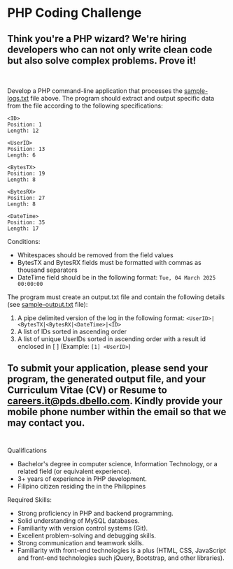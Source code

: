 # PHP Coding Challenge
## Think you're a PHP wizard? We're hiring developers who can not only write clean code but also solve complex problems. Prove it!<br/><br/>
###

Develop a PHP command-line application that processes the [sample-logs.txt](https://github.com/pdsc-ph/php-coding-challenge/blob/main/sample-log.txt) file above. The program should extract and output specific data from the file according to the following specifications:

```
<ID>
Position: 1
Length: 12

<UserID>
Position: 13
Length: 6

<BytesTX>
Position: 19
Length: 8

<BytesRX>
Position: 27
Length: 8

<DateTime>
Position: 35
Length: 17
```

Conditions:
* Whitespaces should be removed from the field values
* BytesTX and BytesRX fields must be formatted with commas as thousand separators
* DateTime field should be in the following format: ``Tue, 04 March 2025 00:00:00``

The program must create an output.txt file and contain the following details (see [sample-output.txt](https://github.com/pdsc-ph/php-coding-challenge/blob/main/sample-output.txt) file):
1. A pipe delimited version of the log in the following format: ``<UserID>|<BytesTX|<BytesRX|<DateTime>|<ID>``
2. A list of IDs sorted in ascending order
3. A list of unique UserIDs sorted in ascending order with a result id enclosed in [ ] (Example: ``[1] <UserID>``)

##
## To submit your application, please send your program, the generated output file, and your Curriculum Vitae (CV) or Resume to <ins>**careers.it@pds.dbello.com**</ins>. Kindly provide your mobile phone number within the email so that we may contact you.<br/><br/>

Qualifications
* Bachelor's degree in computer science, Information Technology, or a related field (or equivalent experience).
* 3+ years of experience in PHP development.
* Filipino citizen residing the in the Philippines

Required Skills:
* Strong proficiency in PHP and backend programming.
* Solid understanding of MySQL databases.
* Familiarity with version control systems (Git).
* Excellent problem-solving and debugging skills.
* Strong communication and teamwork skills.
* Familiarity with front-end technologies is a plus (HTML, CSS, JavaScript and front-end technologies such jQuery, Bootstrap, and other libraries).
